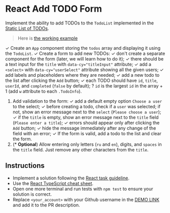 # React Add TODO Form

Implement the ability to add TODOs to the `TodoList` implemented in the [Static List of TODOs](https://github.com/mate-academy/react_static-list-of-todos).

> Here is [the working example](https://mate-academy.github.io/react_add-todo-form/)

✓ Create an `App` component storing the `todos` array and displaying it using the `TodoList`.
✓ Create a form to add new TODOs:
    ✓ don't create a separate component for the form (later, we will learn how to do it);
    ✓ there should be a text input for the `title` with `data-cy="titleInput"` attribute;
    ✓ add a `<select>` with `data-cy="userSelect"` attribute showing all the given users;
    ✓ add labels and placeholders where they are needed;
    ✓ add a new todo to the list after clicking the `Add` button;
    ✓ each TODO should have `id`, `title`, `userId`, and `completed` (`false` by default);
    ? `id` is the largest `id` in the array + 1 (add `w` attribute to each `.TodoInfo`).
1. Add validation to the form:
    ✓ add a default empty option `Choose a user` to the select;
    ✓ before creating a todo, check if a `user` was selected; if not, show an error message next to the `select` (`Please choose a user`);
    ✓ if the `title` is empty, show an error message next to the `title` field (`Please enter a title`);
    ✓ errors should appear only after clicking the `Add` button;
    ✓ hide the message immediately after any change of the field with an error;
✓ If the form is valid, add a todo to the list and clear the form.
1. (* **Optional**) Allow entering only letters (`ru` and `en`), digits, and `spaces` in the `title` field. Just remove any other characters from the `title`.

## Instructions

- Implement a solution following the [React task guideline](https://github.com/mate-academy/react_task-guideline#react-tasks-guideline).
- Use the [React TypeScript cheat sheet](https://mate-academy.github.io/fe-program/js/extra/react-typescript).
- Open one more terminal and run tests with `npm test` to ensure your solution is correct.
- Replace `<your_account>` with your Github username in the [DEMO LINK](https://Illia-Skladnik.github.io/react_add-todo-form/) and add it to the PR description.
